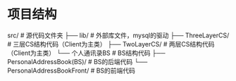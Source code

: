 # 项目结构
src/                              # 源代码文件夹
├── lib/                          # 外部库文件，mysql的驱动
├── ThreeLayerCS/                 # 三层CS结构代码（Client为主类）
├── TwoLayerCS/                   # 两层CS结构代码（Client为主类）
└── 个人通讯录BS                  # BS结构代码
    ├── PersonalAddressBook(BS)/  # BS的后端代码
    └── PersonalAddressBookFront/ # BS的前端代码
